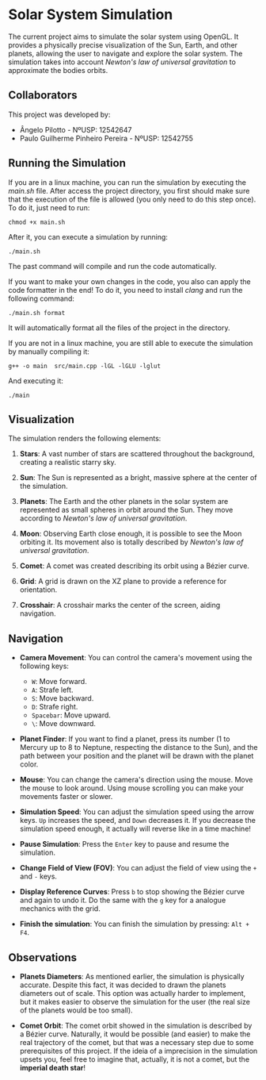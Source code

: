 # Solar System Simulation

The current project aims to simulate the solar system using OpenGL. It provides a physically precise visualization of the Sun, Earth, and other planets, allowing the user to navigate and explore the solar system. The simulation takes into account *Newton's law of universal gravitation* to approximate the bodies orbits.

## Collaborators
This project was developed by:
* Ângelo Pilotto - NºUSP: 12542647
* Paulo Guilherme Pinheiro Pereira - NºUSP: 12542755

## Running the Simulation
If you are in a linux machine, you can run the simulation by executing the *main.sh* file. After access the project directory, you first should make sure that the execution of the file is allowed (you only need to do this step once). To do it, just need to run:

```
chmod +x main.sh
```

After it, you can execute a simulation by running:
```
./main.sh
```

The past command will compile and run the code automatically.

If you want to make your own changes in the code, you also can apply the code formatter in the end! To do it, you need to install *clang* and run the following command:
```
./main.sh format
```

It will automatically format all the files of the project in the directory.

If you are not in a linux machine, you are still able to execute the simulation by manually compiling it:
```
g++ -o main  src/main.cpp -lGL -lGLU -lglut
```

And executing it:
```
./main
```

## Visualization

The simulation renders the following elements:

1. **Stars**: A vast number of stars are scattered throughout the background, creating a realistic starry sky.

2. **Sun**: The Sun is represented as a bright, massive sphere at the center of the simulation.

3. **Planets**: The Earth and the other planets in the solar system are represented as small spheres in orbit around the Sun. They move according to *Newton's law of universal gravitation*.

4. **Moon**: Observing Earth close enough, it is possible to see the Moon orbiting it. Its movement also is totally described by *Newton's law of universal gravitation*.

5. **Comet**: A comet was created describing its orbit using a Bézier curve.

6. **Grid**: A grid is drawn on the XZ plane to provide a reference for orientation.

7. **Crosshair**: A crosshair marks the center of the screen, aiding navigation.

## Navigation

- **Camera Movement**: You can control the camera's movement using the following keys:
  - `W`: Move forward.
  - `A`: Strafe left.
  - `S`: Move backward.
  - `D`: Strafe right.
  - `Spacebar`: Move upward.
  - `\`: Move downward.

- **Planet Finder**: If you want to find a planet, press its number (1 to Mercury up to 8 to Neptune, respecting the distance to the Sun), and the path between your position and the planet will be drawn with the planet color.

- **Mouse**: You can change the camera's direction using the mouse. Move the mouse to look around. Using mouse scrolling you can make your movements faster or slower.

- **Simulation Speed**: You can adjust the simulation speed using the arrow keys. `Up` increases the speed, and `Down` decreases it. If you decrease the simulation speed enough, it actually will reverse like in a time machine!

- **Pause Simulation**: Press the `Enter` key to pause and resume the simulation.

- **Change Field of View (FOV)**: You can adjust the field of view using the `+` and `-` keys.

- **Display Reference Curves**: Press `b` to stop showing the Bézier curve and again to undo it. Do the same with the `g` key for a analogue mechanics with the grid.

- **Finish the simulation**: You can finish the simulation by pressing: `Alt + F4`.

## Observations
- **Planets Diameters**: As mentioned earlier, the simulation is physically accurate. Despite this fact, it was decided to drawn the planets diameters out of scale. This option was actually harder to implement, but it makes easier to observe the simulation for the user (the real size of the planets would be too small).

- **Comet Orbit**: The comet orbit showed in the simulation is described by a Bézier curve. Naturally, it would be possible (and easier) to make the real trajectory of the comet, but that was a necessary step due to some prerequisites of this project. If the ideia of a imprecision in the simulation upsets you, feel free to imagine that, actually, it is not a comet, but the **imperial death star**!
